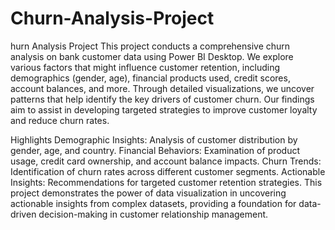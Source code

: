 # Churn-Analysis-Project

hurn Analysis Project
This project conducts a comprehensive churn analysis on bank customer data using Power BI Desktop. We explore various factors that might influence customer retention, including demographics (gender, age), financial products used, credit scores, account balances, and more. Through detailed visualizations, we uncover patterns that help identify the key drivers of customer churn. Our findings aim to assist in developing targeted strategies to improve customer loyalty and reduce churn rates.

Highlights
Demographic Insights: Analysis of customer distribution by gender, age, and country.
Financial Behaviors: Examination of product usage, credit card ownership, and account balance impacts.
Churn Trends: Identification of churn rates across different customer segments.
Actionable Insights: Recommendations for targeted customer retention strategies.
This project demonstrates the power of data visualization in uncovering actionable insights from complex datasets, providing a foundation for data-driven decision-making in customer relationship management.
